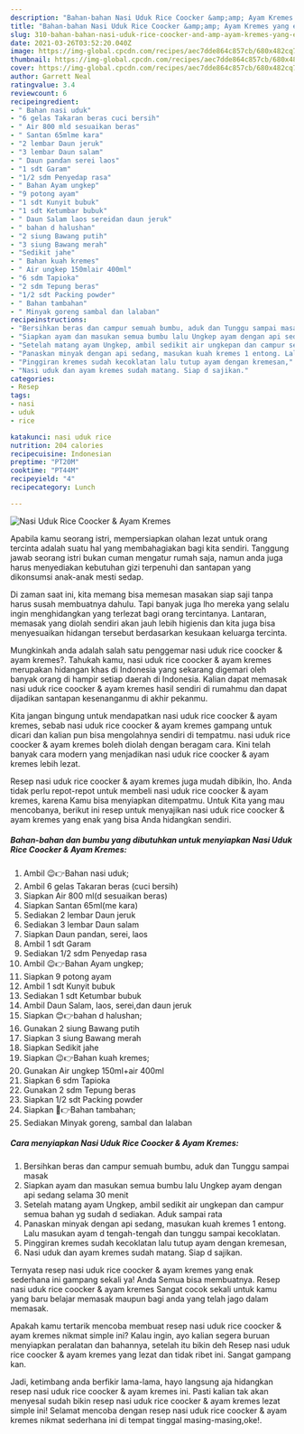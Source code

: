 ```yaml
---
description: "Bahan-bahan Nasi Uduk Rice Coocker &amp;amp; Ayam Kremes yang enak Untuk Jualan"
title: "Bahan-bahan Nasi Uduk Rice Coocker &amp;amp; Ayam Kremes yang enak Untuk Jualan"
slug: 310-bahan-bahan-nasi-uduk-rice-coocker-and-amp-ayam-kremes-yang-enak-untuk-jualan
date: 2021-03-26T03:52:20.040Z
image: https://img-global.cpcdn.com/recipes/aec7dde864c857cb/680x482cq70/nasi-uduk-rice-coocker-ayam-kremes-foto-resep-utama.jpg
thumbnail: https://img-global.cpcdn.com/recipes/aec7dde864c857cb/680x482cq70/nasi-uduk-rice-coocker-ayam-kremes-foto-resep-utama.jpg
cover: https://img-global.cpcdn.com/recipes/aec7dde864c857cb/680x482cq70/nasi-uduk-rice-coocker-ayam-kremes-foto-resep-utama.jpg
author: Garrett Neal
ratingvalue: 3.4
reviewcount: 6
recipeingredient:
- " Bahan nasi uduk"
- "6 gelas Takaran beras cuci bersih"
- " Air 800 mld sesuaikan beras"
- " Santan 65mlme kara"
- "2 lembar Daun jeruk"
- "3 lembar Daun salam"
- " Daun pandan serei laos"
- "1 sdt Garam"
- "1/2 sdm Penyedap rasa"
- " Bahan Ayam ungkep"
- "9 potong ayam"
- "1 sdt Kunyit bubuk"
- "1 sdt Ketumbar bubuk"
- " Daun Salam laos sereidan daun jeruk"
- " bahan d halushan"
- "2 siung Bawang putih"
- "3 siung Bawang merah"
- "Sedikit jahe"
- " Bahan kuah kremes"
- " Air ungkep 150mlair 400ml"
- "6 sdm Tapioka"
- "2 sdm Tepung beras"
- "1/2 sdt Packing powder"
- " Bahan tambahan"
- " Minyak goreng sambal dan lalaban"
recipeinstructions:
- "Bersihkan beras dan campur semuah bumbu, aduk dan Tunggu sampai masak"
- "Siapkan ayam dan masukan semua bumbu lalu Ungkep ayam dengan api sedang selama 30 menit"
- "Setelah matang ayam Ungkep, ambil sedikit air ungkepan dan campur semua bahan yg sudah d sediakan. Aduk sampai rata"
- "Panaskan minyak dengan api sedang, masukan kuah kremes 1 entong. Lalu masukan ayam d tengah-tengah dan tunggu sampai kecoklatan."
- "Pinggiran kremes sudah kecoklatan lalu tutup ayam dengan kremesan,"
- "Nasi uduk dan ayam kremes sudah matang. Siap d sajikan."
categories:
- Resep
tags:
- nasi
- uduk
- rice

katakunci: nasi uduk rice 
nutrition: 204 calories
recipecuisine: Indonesian
preptime: "PT20M"
cooktime: "PT44M"
recipeyield: "4"
recipecategory: Lunch

---
```



![Nasi Uduk Rice Coocker &amp; Ayam Kremes](https://img-global.cpcdn.com/recipes/aec7dde864c857cb/680x482cq70/nasi-uduk-rice-coocker-ayam-kremes-foto-resep-utama.jpg)

Apabila kamu seorang istri, mempersiapkan olahan lezat untuk orang tercinta adalah suatu hal yang membahagiakan bagi kita sendiri. Tanggung jawab seorang istri bukan cuman mengatur rumah saja, namun anda juga harus menyediakan kebutuhan gizi terpenuhi dan santapan yang dikonsumsi anak-anak mesti sedap.

Di zaman  saat ini, kita memang bisa memesan masakan siap saji tanpa harus susah membuatnya dahulu. Tapi banyak juga lho mereka yang selalu ingin menghidangkan yang terlezat bagi orang tercintanya. Lantaran, memasak yang diolah sendiri akan jauh lebih higienis dan kita juga bisa menyesuaikan hidangan tersebut berdasarkan kesukaan keluarga tercinta. 



Mungkinkah anda adalah salah satu penggemar nasi uduk rice coocker &amp; ayam kremes?. Tahukah kamu, nasi uduk rice coocker &amp; ayam kremes merupakan hidangan khas di Indonesia yang sekarang digemari oleh banyak orang di hampir setiap daerah di Indonesia. Kalian dapat memasak nasi uduk rice coocker &amp; ayam kremes hasil sendiri di rumahmu dan dapat dijadikan santapan kesenanganmu di akhir pekanmu.

Kita jangan bingung untuk mendapatkan nasi uduk rice coocker &amp; ayam kremes, sebab nasi uduk rice coocker &amp; ayam kremes gampang untuk dicari dan kalian pun bisa mengolahnya sendiri di tempatmu. nasi uduk rice coocker &amp; ayam kremes boleh diolah dengan beragam cara. Kini telah banyak cara modern yang menjadikan nasi uduk rice coocker &amp; ayam kremes lebih lezat.

Resep nasi uduk rice coocker &amp; ayam kremes juga mudah dibikin, lho. Anda tidak perlu repot-repot untuk membeli nasi uduk rice coocker &amp; ayam kremes, karena Kamu bisa menyiapkan ditempatmu. Untuk Kita yang mau mencobanya, berikut ini resep untuk menyajikan nasi uduk rice coocker &amp; ayam kremes yang enak yang bisa Anda hidangkan sendiri.

<!--inarticleads1-->

##### Bahan-bahan dan bumbu yang dibutuhkan untuk menyiapkan Nasi Uduk Rice Coocker &amp; Ayam Kremes:

1. Ambil  😉👉Bahan nasi uduk;
1. Ambil 6 gelas Takaran beras (cuci bersih)
1. Siapkan  Air 800 ml(d sesuaikan beras)
1. Siapkan  Santan 65ml(me kara)
1. Sediakan 2 lembar Daun jeruk
1. Sediakan 3 lembar Daun salam
1. Siapkan  Daun pandan, serei, laos
1. Ambil 1 sdt Garam
1. Sediakan 1/2 sdm Penyedap rasa
1. Ambil  😉👉Bahan Ayam ungkep;
1. Siapkan 9 potong ayam
1. Ambil 1 sdt Kunyit bubuk
1. Sediakan 1 sdt Ketumbar bubuk
1. Ambil  Daun Salam, laos, serei,dan daun jeruk
1. Siapkan  😊👉bahan d halushan;
1. Gunakan 2 siung Bawang putih
1. Siapkan 3 siung Bawang merah
1. Siapkan Sedikit jahe
1. Siapkan  😉👉Bahan kuah kremes;
1. Gunakan  Air ungkep 150ml+air 400ml
1. Siapkan 6 sdm Tapioka
1. Gunakan 2 sdm Tepung beras
1. Siapkan 1/2 sdt Packing powder
1. Siapkan  🤗👉Bahan tambahan;
1. Sediakan  Minyak goreng, sambal dan lalaban




<!--inarticleads2-->

##### Cara menyiapkan Nasi Uduk Rice Coocker &amp; Ayam Kremes:

1. Bersihkan beras dan campur semuah bumbu, aduk dan Tunggu sampai masak
1. Siapkan ayam dan masukan semua bumbu lalu Ungkep ayam dengan api sedang selama 30 menit
1. Setelah matang ayam Ungkep, ambil sedikit air ungkepan dan campur semua bahan yg sudah d sediakan. Aduk sampai rata
1. Panaskan minyak dengan api sedang, masukan kuah kremes 1 entong. Lalu masukan ayam d tengah-tengah dan tunggu sampai kecoklatan.
1. Pinggiran kremes sudah kecoklatan lalu tutup ayam dengan kremesan,
1. Nasi uduk dan ayam kremes sudah matang. Siap d sajikan.




Ternyata resep nasi uduk rice coocker &amp; ayam kremes yang enak sederhana ini gampang sekali ya! Anda Semua bisa membuatnya. Resep nasi uduk rice coocker &amp; ayam kremes Sangat cocok sekali untuk kamu yang baru belajar memasak maupun bagi anda yang telah jago dalam memasak.

Apakah kamu tertarik mencoba membuat resep nasi uduk rice coocker &amp; ayam kremes nikmat simple ini? Kalau ingin, ayo kalian segera buruan menyiapkan peralatan dan bahannya, setelah itu bikin deh Resep nasi uduk rice coocker &amp; ayam kremes yang lezat dan tidak ribet ini. Sangat gampang kan. 

Jadi, ketimbang anda berfikir lama-lama, hayo langsung aja hidangkan resep nasi uduk rice coocker &amp; ayam kremes ini. Pasti kalian tak akan menyesal sudah bikin resep nasi uduk rice coocker &amp; ayam kremes lezat simple ini! Selamat mencoba dengan resep nasi uduk rice coocker &amp; ayam kremes nikmat sederhana ini di tempat tinggal masing-masing,oke!.

